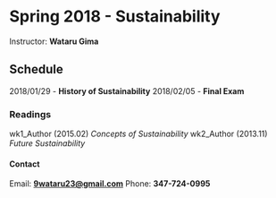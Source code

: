 # Spring 2018 - **Sustainability** 
Instructor: **Wataru Gima**

## Schedule
2018/01/29 - **History of Sustainability**
2018/02/05 - **Final Exam**

### Readings 
wk1_Author (2015.02) *Concepts of Sustainability* 
wk2_Author (2013.11) *Future Sustainability*

#### Contact 
Email: **9wataru23@gmail.com**
Phone: **347-724-0995** 